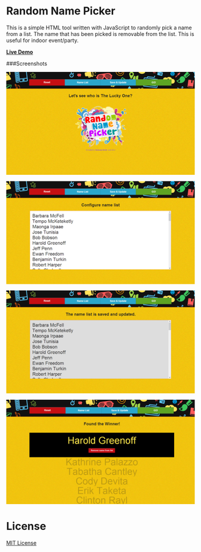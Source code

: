 # Random Name Picker

This is a simple HTML tool written with JavaScript to randomly pick a name from a list. The name that has been picked is removable from the list. This is useful for indoor event/party.

[**Live Demo**](http://heiswayi.github.io/random-name-picker)

###Screenshots

![screenshot1](/screenshot/1.png "Intro")

![screenshot2](/screenshot/2.png "Name List")

![screenshot3](/screenshot/3.png "Save & Update")

![screenshot4](/screenshot/4.png "Run")

# License

[MIT License](http://heiswayi.github.io/mit-license)

